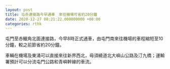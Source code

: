 ```yaml
---
layout: post
title: 屯赤連接路今早通車　來往機場可省約20分鐘
date: 2020-12-27 08:21:22.000000000 +08:00
categories: rthk
---
```


屯門至赤鱲角北面連接路，今早8時正式通車，由屯門南來往機場的車程縮短至10分鐘，較之前節省約20分鐘。

車輛在機場及東涌可以直接來往新界西北，毋須繞道北大嶼山公路及汀九橋；運輸署預計可以分流屯門公路和青嶼幹線的車流。
